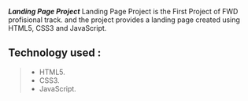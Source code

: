 ***Landing Page Project***
    Landing Page Project is the First Project of FWD profisional track.
    and the project provides a landing page created using HTML5, CSS3 and JavaScript.
    

## Technology used :
> * HTML5.
> * CSS3.
> * JavaScript.
